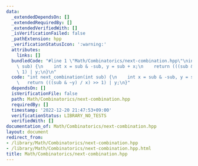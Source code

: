 ```yaml
---
data:
  _extendedDependsOn: []
  _extendedRequiredBy: []
  _extendedVerifiedWith: []
  _isVerificationFailed: false
  _pathExtension: hpp
  _verificationStatusIcon: ':warning:'
  attributes:
    links: []
  bundledCode: "#line 1 \"Math/Combinatorics/next-combination.hpp\"\nint next_combination(int\
    \ sub) {\n    int x = sub & -sub, y = sub + x;\n    return (((sub & ~y) / x) >>\
    \ 1) | y;\n}\n"
  code: "int next_combination(int sub) {\n    int x = sub & -sub, y = sub + x;\n \
    \   return (((sub & ~y) / x) >> 1) | y;\n}"
  dependsOn: []
  isVerificationFile: false
  path: Math/Combinatorics/next-combination.hpp
  requiredBy: []
  timestamp: '2022-12-20 21:47:53+09:00'
  verificationStatus: LIBRARY_NO_TESTS
  verifiedWith: []
documentation_of: Math/Combinatorics/next-combination.hpp
layout: document
redirect_from:
- /library/Math/Combinatorics/next-combination.hpp
- /library/Math/Combinatorics/next-combination.hpp.html
title: Math/Combinatorics/next-combination.hpp
---
```

